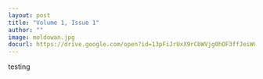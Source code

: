 ```yaml
---
layout: post
title: "Volume 1, Issue 1"
author: ""
image: moldowan.jpg
docurl: https://drive.google.com/open?id=13pFiJrUxX9rCbWVjg0hOF3ffJeiWCZ4g
---
```


testing
